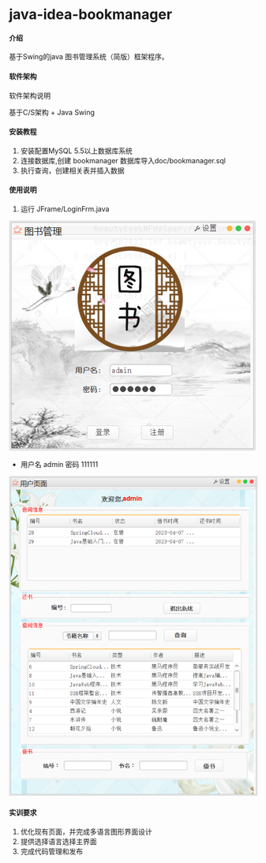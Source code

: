 # java-idea-bookmanager

#### 介绍
基于Swing的java 图书管理系统（简版）框架程序。

#### 软件架构
软件架构说明

基于C/S架构 + Java Swing

#### 安装教程

1.  安装配置MySQL 5.5以上数据库系统    
2.  连接数据库,创建 bookmanager 数据库导入doc/bookmanager.sql    
3.  执行查询，创建相关表并插入数据  

#### 使用说明

1. 运行 JFrame/LoginFrm.java

![](./doc/img/login1.png)

- 用户名  admin 密码 111111

![](./doc/img/userframe.png)

#### 实训要求

1. 优化现有页面，并完成多语言图形界面设计    
2. 提供选择语言选择主界面  
3. 完成代码管理和发布
